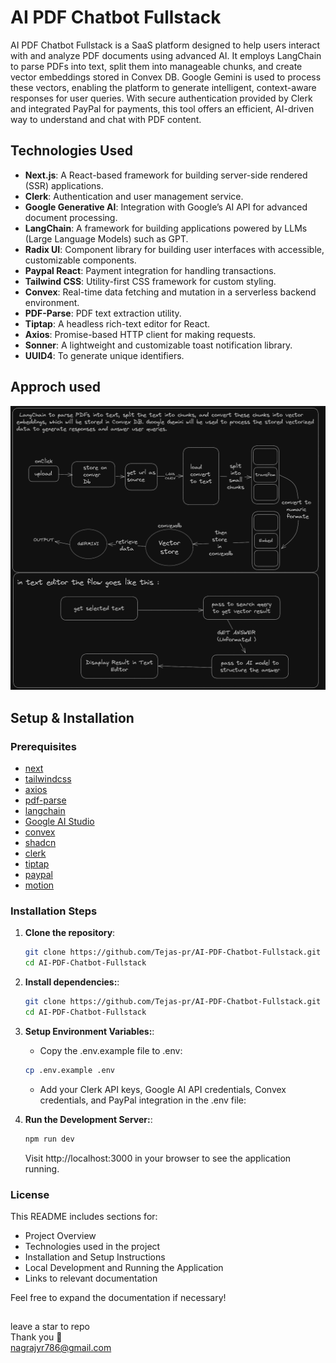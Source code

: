 # AI PDF Chatbot Fullstack

AI PDF Chatbot Fullstack is a SaaS platform designed to help users interact with and analyze PDF documents using advanced AI. It employs LangChain to parse PDFs into text, split them into manageable chunks, and create vector embeddings stored in Convex DB. Google Gemini is used to process these vectors, enabling the platform to generate intelligent, context-aware responses for user queries. With secure authentication provided by Clerk and integrated PayPal for payments, this tool offers an efficient, AI-driven way to understand and chat with PDF content.

## Technologies Used

- **Next.js**: A React-based framework for building server-side rendered (SSR) applications.
- **Clerk**: Authentication and user management service.
- **Google Generative AI**: Integration with Google’s AI API for advanced document processing.
- **LangChain**: A framework for building applications powered by LLMs (Large Language Models) such as GPT.
- **Radix UI**: Component library for building user interfaces with accessible, customizable components.
- **Paypal React**: Payment integration for handling transactions.
- **Tailwind CSS**: Utility-first CSS framework for custom styling.
- **Convex**: Real-time data fetching and mutation in a serverless backend environment.
- **PDF-Parse**: PDF text extraction utility.
- **Tiptap**: A headless rich-text editor for React.
- **Axios**: Promise-based HTTP client for making requests.
- **Sonner**: A lightweight and customizable toast notification library.
- **UUID4**: To generate unique identifiers.

## Approch used

![System Design](System-degin.png)

## Setup & Installation

### Prerequisites

- [next](https://www.npmjs.com/package/next)
- [tailwindcss](https://www.npmjs.com/package/tailwindcss)
- [axios](https://www.npmjs.com/package/axios)
- [pdf-parse](https://www.npmjs.com/package/pdf-parse)
- [langchain](https://www.langchain.com/)
- [Google AI Studio](https://aistudio.google.com/app/apikey)
- [convex](https://www.npmjs.com/package/convex)
- [shadcn](https://ui.shadcn.com/)
- [clerk](https://www.npmjs.com/package/@clerk/nextjs)
- [tiptap](https://tiptap.dev/)
- [paypal](https://www.npmjs.com/package/@paypal/react-paypal-js)
- [motion](https://www.npmjs.com/package/motion)

### Installation Steps

1. **Clone the repository**:

   ```bash
   git clone https://github.com/Tejas-pr/AI-PDF-Chatbot-Fullstack.git
   cd AI-PDF-Chatbot-Fullstack
   ```

2. **Install dependencies:**:

   ```bash
   git clone https://github.com/Tejas-pr/AI-PDF-Chatbot-Fullstack.git
   cd AI-PDF-Chatbot-Fullstack
   ```

3. **Setup Environment Variables:**:
   - Copy the .env.example file to .env:
   ```bash
   cp .env.example .env
   ```
   - Add your Clerk API keys, Google AI API credentials, Convex credentials, and PayPal integration in the .env file:
4. **Run the Development Server:**:
   ```bash
   npm run dev
   ```
   Visit http://localhost:3000 in your browser to see the application running.

### License

This README includes sections for:

- Project Overview
- Technologies used in the project
- Installation and Setup Instructions
- Local Development and Running the Application
- Links to relevant documentation

Feel free to expand the documentation if necessary!

##

leave a star to repo  
Thank you 👋  
nagrajyr786@gmail.com
